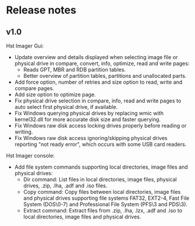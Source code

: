 # Release notes

## v1.0

Hst Imager Gui:
- Update overview and details displayed when selecting image file or physical drive in compare, convert, info, optimize, read and write pages:
  - Reads GPT, MBR and RDB partition tables.
  - Better overview of partition tables, partitions and unallocated parts.
- Add force option, number of retries and size option to read, write and compare pages.
- Add size option to optimize page.
- Fix physical drive selection in compare, info, read and write pages to auto select first physical drive, if available.
- Fix Windows querying physical drives by replacing wmic with kernel32.dll for more accurate disk size and faster querying.
- Fix Windows raw disk access locking drives properly before reading or writing.
- Fix Windows raw disk access ignoring/skipping physical drives reporting "not ready error", which occurs with some USB card readers.

Hst Imager console:
- Add file system commands supporting local directories, image files and physical drives:
  - Dir command: List files in local directories, image files, physical drives, .zip, .lha, .adf and .iso files.
  - Copy command: Copy files between local directories, image files and physical drives supporting file systems FAT32, EXT2-4, Fast File System (DOS\0-7) and Professional File System (PFS\3 and PDS\3).
  - Extract command: Extract files from .zip, .lha, .lzx, .adf and .iso to local directories, image files and physical drives.